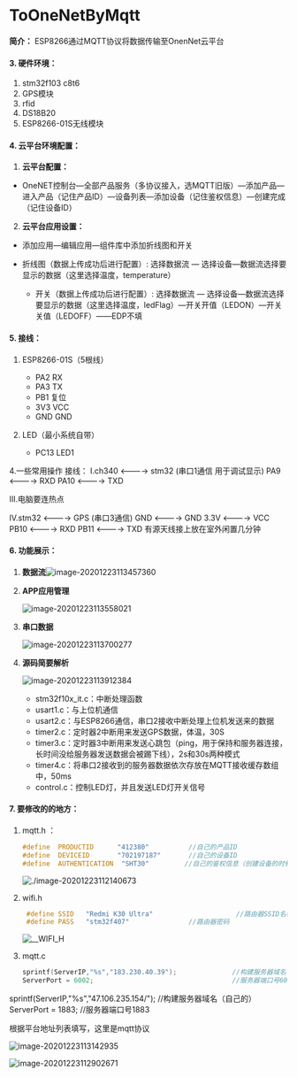 # ToOneNetByMqtt

**简介：** ESP8266通过MQTT协议将数据传输至OnenNet云平台


#### 3. 硬件环境：

1. stm32f103 c8t6
2. GPS模块
3. rfid
4. DS18B20
5. ESP8266-01S无线模块

#### 4. 云平台环境配置：

1. **云平台配置：**
- OneNET控制台—全部产品服务（多协议接入，选MQTT旧版）—添加产品—进入产品（记住产品ID）—设备列表—添加设备（记住鉴权信息）—创建完成（记住设备ID）
  
2. **云平台应用设置：**
- 添加应用—编辑应用—组件库中添加折线图和开关
  
- 折线图（数据上传成功后进行配置）: 选择数据流 — 选择设备—数据流选择要显示的数据（这里选择温度，temperature）
   - 开关（数据上传成功后进行配置）: 选择数据流 — 选择设备—数据流选择要显示的数据（这里选择温度，ledFlag）—开关开值（LEDON）—开关关值（LEDOFF）——EDP不填

#### 5. 接线：

1. ESP8266-01S（5根线）

   - PA2     RX
   - PA3     TX
   - PB1    复位
   - 3V3     VCC
   - GND   GND

3. LED（最小系统自带）
   - PC13    LED1

4.一些常用操作
接线：
I.ch340 <----> stm32    (串口1通信 用于调试显示)
PA9 <----> RXD
PA10 <----> TXD


III.电脑要连热点

IV.stm32  <---->  GPS     (串口3通信)
GND  <---->  GND
3.3V <---->  VCC
PB10 <---->  RXD
PB11 <---->  TXD
有源天线接上放在室外闲置几分钟

#### 6. 功能展示：

1. **数据流**![image-20201223113457360](./images/data.png)

2. **APP应用管理**

   ![image-20201223113558021](./images/APP.png)

3. **串口数据**

   ![image-20201223113700277](./images/serial.png)

4. **源码简要解析**

   ![image-20201223113912384](./images/code.png)

   - stm32f10x_it.c：中断处理函数
   - usart1.c：与上位机通信
   - usart2.c：与ESP8266通信，串口2接收中断处理上位机发送来的数据
   - timer2.c：定时器2中断用来发送GPS数据，体温，30S
   - timer3.c：定时器3中断用来发送心跳包（ping，用于保持和服务器连接，长时间没给服务器发送数据会被踢下线），2s和30s两种模式
   - timer4.c：将串口2接收到的服务器数据依次存放在MQTT接收缓存数组中，50ms
   - control.c：控制LED灯，并且发送LED灯开关信号

#### 7. 要修改的的地方：

1. mqtt.h ：

   ```c
   #define  PRODUCTID      "412380"          //自己的产品ID
   #define  DEVICEID       "702197187"       //自己的设备ID 
   #define  AUTHENTICATION  "SHT30"         //自己的鉴权信息（创建设备的时候设置）
   ```
   
   ![./image-20201223112140673](./images/__MQTT_H.png)
   
2. wifi.h

   ```c
    #define SSID   "Redmi K30 Ultra"                     //路由器SSID名称
    #define PASS   "stm32f407"               //路由器密码
   ```

   ![__WIFI_H](./images/__WIFI_H.png)

3. mqtt.c

   ```c
   sprintf(ServerIP,"%s","183.230.40.39");              //构建服务器域名（ONENET的）
   ServerPort = 6002;                                   //服务器端口号6002
   ```
  sprintf(ServerIP,"%s","47.106.235.154/");              //构建服务器域名（自己的）
   ServerPort = 1883;                                   //服务器端口号1883


   根据平台地址列表填写，这里是mqtt协议

   ![image-20201223113142935](./images/address.png)

   ![image-20201223112902671](./images/__MQTT_C.png)

   

